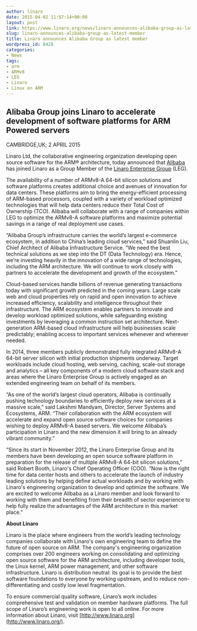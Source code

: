 ```yaml
---
author: linaro
date: 2015-04-02 11:57:14+00:00
layout: post
link: https://www.linaro.org/news/linaro-announces-alibaba-group-as-latest-member/
slug: linaro-announces-alibaba-group-as-latest-member
title: Linaro announces Alibaba Group as latest member
wordpress_id: 8428
categories:
- News
tags:
- arm
- ARMv8
- LEG
- Linaro
- Linux on ARM
---
```


## Alibaba Group joins Linaro to accelerate development of software platforms for ARM Powered servers

CAMBRIDGE,UK; 2 APRIL 2015

Linaro Ltd, the collaborative engineering organization developing open source software for the ARM® architecture, today announced that [Alibaba](http://www.alibaba.com) has joined Linaro as a Group Member of the [Linaro Enterprise Group](https://wiki.linaro.org/LEG) (LEG).

The availability of a number of ARMv8-A 64-bit silicon solutions and software platforms creates additional choice and avenues of innovation for data centers. These platforms aim to bring the energy-efficient processing of ARM-based processors, coupled with a variety of workload optimized technologies that will help data centers reduce their Total Cost of Ownership (TCO). Alibaba will collaborate with a range of companies within LEG to optimize the ARMv8-A software platforms and maximize potential savings in a range of real deployment use cases.

“Alibaba Group’s infrastructure carries the world’s largest e-commerce ecosystem, in addition to China’s leading cloud services,” said Shuanlin Liu, Chief Architect of Alibaba Infrastructure Service. “We need the best technical solutions as we step into the DT (Data Technology) era. Hence, we’re investing heavily in the innovation of a wide range of technologies, including the ARM architecture. We will continue to work closely with partners to accelerate the development and growth of the ecosystem.”

Cloud-based services handle billions of revenue generating transactions today with significant growth predicted in the coming years. Large scale web and cloud properties rely on rapid and open innovation to achieve increased efficiency, scalability and intelligence throughout their infrastructure. The ARM ecosystem enables partners to innovate and develop workload optimized solutions, while safeguarding existing investments by leveraging a common instruction set architecture. Next-generation ARM-based cloud infrastructure will help businesses scale predictably; enabling access to important services whenever and wherever needed.

In 2014, three members publicly demonstrated fully integrated ARMv8-A 64-bit server silicon with initial production shipments underway. Target workloads include cloud hosting, web serving, caching, scale-out storage and analytics – all key components of a modern cloud software stack and areas where the Linaro Enterprise Group is actively engaged as an extended engineering team on behalf of its members.

“As one of the world’s largest cloud operators, Alibaba is continually pushing technology boundaries to efficiently deploy new services at a massive scale,” said Lakshmi Mandyam, Director, Server Systems and Ecosystems, ARM. “Their collaboration with the ARM ecosystem will accelerate and expand open source software choices for companies wishing to deploy ARMv8-A based servers. We welcome Alibaba’s participation in Linaro and the new dimension it will bring to an already vibrant community.”

“Since its start in November 2012, the Linaro Enterprise Group and its members have been developing an open source software platform in preparation for the release of multiple ARMv8-A 64-bit silicon solutions,” said Robert Booth, Linaro's Chief Operating Officer (COO). “Now is the right time for data center hosts and others to accelerate the launch of industry leading solutions by helping define actual workloads and by working with Linaro's engineering organization to develop and optimize the software. We are excited to welcome Alibaba as a Linaro member and look forward to working with them and benefiting from their breadth of sector experience to help fully realize the advantages of the ARM architecture in this market place.”



**About Linaro**

Linaro is the place where engineers from the world’s leading technology companies collaborate with Linaro's own engineering team to define the future of open source on ARM. The company's engineering organization comprises over 200 engineers working on consolidating and optimizing open source software for the ARM architecture, including developer tools, the Linux kernel, ARM power management, and other software infrastructure. Linaro is distribution neutral: its goal is to provide the best software foundations to everyone by working upstream, and to reduce non-differentiating and costly low level fragmentation.

To ensure commercial quality software, Linaro’s work includes comprehensive test and validation on member hardware platforms. The full scope of Linaro’s engineering work is open to all online. For more information about Linaro, visit [http://www.linaro.org](http://www.linaro.org/).


